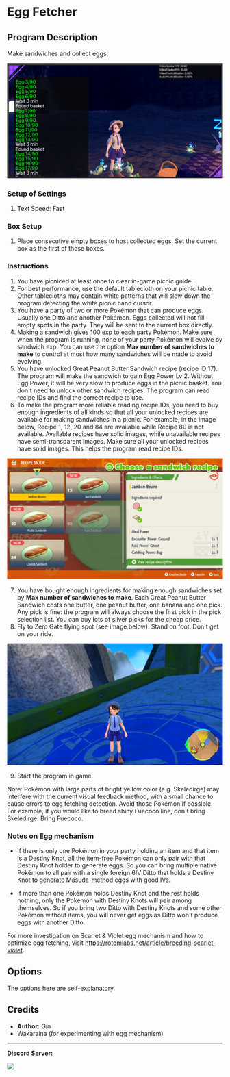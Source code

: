 # Egg Fetcher

## Program Description

Make sandwiches and collect eggs.

<img src="images/EggFetcher-0.png">

### Setup of Settings

1. Text Speed: Fast

### Box Setup

1. Place consecutive empty boxes to host collected eggs. Set the current box as the first of those boxes.

### Instructions

1. You have picniced at least once to clear in-game picnic guide.
2. For best performance, use the default tablecloth on your picnic table. Other tablecloths may contain white patterns that will slow down the program detecting the white picnic hand cursor.
3. You have a party of two or more Pokémon that can produce eggs. Usually one Ditto and another Pokémon. Eggs collected will not fill empty spots in the party. They will be sent to the current box directly.
4. Making a sandwich gives 100 exp to each party Pokémon. Make sure when the program is running, none of your party Pokémon will evolve by sandwich exp. You can use the option **Max number of sandwiches to make** to control at most how many sandwiches will be made to avoid evolving.
5. You have unlocked Great Peanut Butter Sandwich recipe (recipe ID 17). The program will make the sandwich to gain Egg Power Lv 2. Without Egg Power, it will be very slow to produce eggs in the picnic basket. You don't need to unlock other sandwich recipes. The program can read recipe IDs and find the correct recipe to use.
6. To make the program more reliable reading recipe IDs, you need to buy enough ingredients of all kinds so that all your unlocked recipes are available for making sandwiches in a picnic. For example, in the image below, Recipe 1, 12, 20 and 84 are available while Recipe 80 is not available. Available recipes have solid images, while unavailable recipes have semi-transparent images. Make sure all your unlocked recipes have solid images. This helps the program read recipe IDs.

<img src="images/SandwichRecipes.png">

7. You have bought enough ingredients for making enough sandwiches set by **Max number of sandwiches to make**. Each Great Peanut Butter Sandwich costs one butter, one peanut butter, one banana and one pick. Any pick is fine: the program will always choose the first pick in the pick selection list. You can buy lots of silver picks for the cheap price.
8. Fly to Zero Gate flying spot (see image below). Stand on foot. Don't get on your ride.

<img src="images/ZeroGate.png">

9. Start the program in game.

Note: Pokémon with large parts of bright yellow color (e.g. Skeledirge) may interfere with the current visual feedback method, with a small chance to cause errors to egg fetching detection. Avoid those Pokémon if possible. For example, if you would like to breed shiny Fuecoco line, don't bring Skeledirge. Bring Fuecoco.


### Notes on Egg mechanism

- If there is only one Pokémon in your party holding an item and that item is a Destiny Knot, all the item-free Pokémon can only pair with that Destiny Knot holder to generate eggs. So you can bring multiple native Pokémon to all pair with a single foreign 6IV Ditto that holds a Destiny Knot to generate Masuda-method eggs with good IVs.

- If more than one Pokémon holds Destiny Knot and the rest holds nothing, only the Pokémon with Destiny Knots will pair among themselves. So if you bring two Ditto with Destiny Knots and some other Pokémon without items, you will never get eggs as Ditto won't produce eggs with another Ditto.

For more investigation on Scarlet & Violet egg mechanism and how to optimize egg fetching, visit https://rotomlabs.net/article/breeding-scarlet-violet.


## Options

The options here are self-explanatory.


## Credits

- **Author:** Gin
- Wakaraina (for experimenting with egg mechanism)

<hr>

**Discord Server:** 

[<img src="https://canary.discordapp.com/api/guilds/695809740428673034/widget.png?style=banner2">](https://discord.gg/cQ4gWxN)


